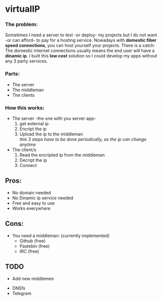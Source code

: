 # virtualIP 
### The problem: 
Sometimes I need a server to test -or deploy- my projects but I do not want -or can afford- to pay for a hosting service. Nowadays with **domestic fiber speed connections**, you can host yourself your projects. There is a catch: The domestic internet connections usually means the end user will have a **dinamic ip**. I built this **low cost** solution so I could develop my apps without any 3 party services.
### Parts:
* The server
* The middleman 
* The clients  

### How this works:
* The server -the one with you server app-   
  1. get external ip  
  2. Encript the ip  
  3. Upload the ip to the middleman  
  _this 3 steps have to be done periodically, as the ip can change anytime_
* The client/s  
  1. Read the encripted ip from the middleman 
  2. Decript the ip  
  3. Connect  
  
## Pros:
* No domain needed
* No Dinamic ip service needed
* Free and easy to use
* Works everywhere
## Cons:
* You need a middleman: (currently implemented)
  -  Github (free)
  -  Pastebin (free)
  -  IRC (free)
## TODO
* Add new middlemen
 - DNSfs
 - Telegram
